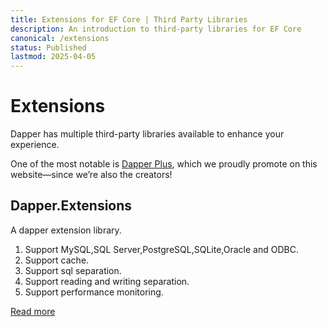 ```yaml
---
title: Extensions for EF Core | Third Party Libraries
description: An introduction to third-party libraries for EF Core
canonical: /extensions
status: Published
lastmod: 2025-04-05
---
```


# Extensions

Dapper has multiple third-party libraries available to enhance your experience.

One of the most notable is [Dapper Plus](https://dapper-plus.net/), which we proudly promote on this website—since we’re also the creators!

## Dapper.Extensions

A dapper extension library.

1. Support MySQL,SQL Server,PostgreSQL,SQLite,Oracle and ODBC.
2. Support cache.
3. Support sql separation.
4. Support reading and writing separation.
5. Support performance monitoring.

[Read more](/extensions/dapper-extensions)